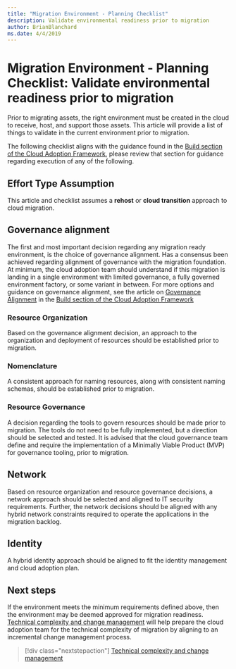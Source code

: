 ```yaml
---
title: "Migration Environment - Planning Checklist"
description: Validate environmental readiness prior to migration
author: BrianBlanchard
ms.date: 4/4/2019
---
```


# Migration Environment - Planning Checklist: Validate environmental readiness prior to migration

Prior to migrating assets, the right environment must be created in the cloud to receive, host, and support those assets. This article will provide a list of things to validate in the current environment prior to migration.

The following checklist aligns with the guidance found in the [Build section of the Cloud Adoption Framework](../../../build/index.md), please review that section for guidance regarding execution of any of the following.

## Effort Type Assumption

This article and checklist assumes a **rehost** or **cloud transition** approach to cloud migration.

## Governance alignment

The first and most important decision regarding any migration ready environment, is the choice of governance alignment. Has a consensus been achieved regarding alignment of governance with the migration foundation. At minimum, the cloud adoption team should understand if this migration is landing in a single environment with limited governance, a fully governed environment factory, or some variant in between. For more options and guidance on governance alignment, see the article on [Governance Alignment](../../../build/governance-alignment.md) in the  [Build section of the Cloud Adoption Framework](../../../build/index.md)

### Resource Organization

Based on the governance alignment decision, an approach to the organization and deployment of resources should be established prior to migration.

### Nomenclature

A consistent approach for naming resources, along with consistent naming schemas, should be established prior to migration.

### Resource Governance

A decision regarding the tools to govern resources should be made prior to migration. The tools do not need to be fully implemented, but a direction should be selected and tested. It is advised that the cloud governance team define and require the implementation of a Minimally Viable Product (MVP) for governance tooling, prior to migration.

## Network

Based on resource organization and resource governance decisions, a network approach should be selected and aligned to IT security requirements. Further, the network decisions should be aligned with any hybrid network constraints required to operate the applications in the migration backlog.

## Identity

A hybrid identity approach should be aligned to fit the identity management and cloud adoption plan.

## Next steps

If the environment meets the minimum requirements defined above, then the environment may be deemed approved for migration readiness. [Technical complexity and change management](./technical-complexity.md) will help prepare the cloud adoption team for the technical complexity of migration by aligning to an incremental change management process.

> [!div class="nextstepaction"]
> [Technical complexity and change management](./technical-complexity.md)